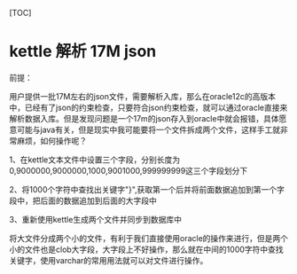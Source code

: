 [TOC]

# kettle 解析 17M json





前提：

用户提供一批17M左右的json文件，需要解析入库，那么在oracle12c的高版本中，已经有了json的约束检查，只要符合json约束检查，就可以通过oracle直接来解析数据入库。但是发现问题是一个17m的json存入到oracle中就会报错，具体愿意可能与java有关，但是现实中我可能要将一个文件拆成两个文件，这样手工就非常麻烦，如何操作呢？

1、在kettle文本文件中设置三个字段，分别长度为0,9000000,9000000,1000,9001000,999999999这三个字段划分下

2、将1000个字符中查找出关键字"}",获取第一个后并将前面数据追加到第一个字段中，把后面的数据追加到后面的大字段中

3、重新使用kettle生成两个文件并同步到数据库中

将大文件分成两个小的文件，有利于我们直接使用oracle的操作来进行，但是两个小的文件也是clob大字段，大字段上不好操作，那么就在中间的1000字符中查找关键字，使用varchar的常用用法就可以对文件进行操作。